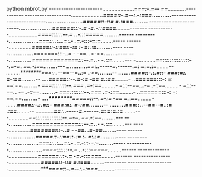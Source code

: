 python mbrot.py 
----------------------.....................********===:-.=**-- ==*****............-----------
-------------------.....................*********====::-.=--:.-:===*****...........----------
----------------.....................*********=====::-*::=* *=*.:===*******.........---------
--------------...................**********======:::-*.=*    -=.-::====******.........-------
-----------...................**********====::::::--.=*       .*.-:::=====****.........------
---------.................************===::..*:...**=:.-     *.=***.-:::-=:=****........-----
-------...............*************=====::-::==::-:*=           :*- ****=:.:=***.........----
-----..............************=======:::-.*.=  -                  -*==. .=-==***........----
---.............*******=============:::--.*=..-                          -.::=****........---
-.............******==:::::::::::::::--.=-=.                            ==.-:==***........---
............*******==:.*.-----=.------.*=*:                              =:=.:=****........--
.........********===::..-*-=*=--=**..**:=                                  .*:==***........--
.......********====::-.*:*.=::- =*==:=:.                                  *=-:==***........--
....********=====::--.*=-:=         -=*=                                   =.:==***.........-
..******======:::-****:**             =:                                  ==:==****.........-
****===::::::::--.===***                                                 .=-:==****.........-
*=:::--==..**.***-*=                                                    .*-::==****.........-
*=:::--==..**.***-*=                                                    .*-::==****.........-
****===::::::::--.===***                                                 .=-:==****.........-
..******======:::-****:**             =:                                  ==:==****.........-
....********=====::--.*=-:=         -=*=                                   =.:==***.........-
.......********====::-.*:*.=::- =*==:=:.                                  *=-:==***........--
.........********===::..-*-=*=--=**..**:=                                  .*:==***........--
............*******==:.*.-----=.------.*=*:                              =:=.:=****........--
-.............******==:::::::::::::::--.=-=.                            ==.-:==***........---
---.............*******=============:::--.*=..-                          -.::=****........---
-----..............************=======:::-.*.=  -                  -*==. .=-==***........----
-------...............*************=====::-::==::-:*=           :*- ****=:.:=***.........----
---------.................************===::..*:...**=:.-     *.=***.-:::-=:=****........-----
-----------...................**********====::::::--.=*       .*.-:::=====****.........------
--------------...................**********======:::-*.=*    -=.-::====******.........-------
----------------.....................*********=====::-*::=* *=*.:===*******.........---------
-------------------.....................*********====::-.=--:.-:===*****...........----------
